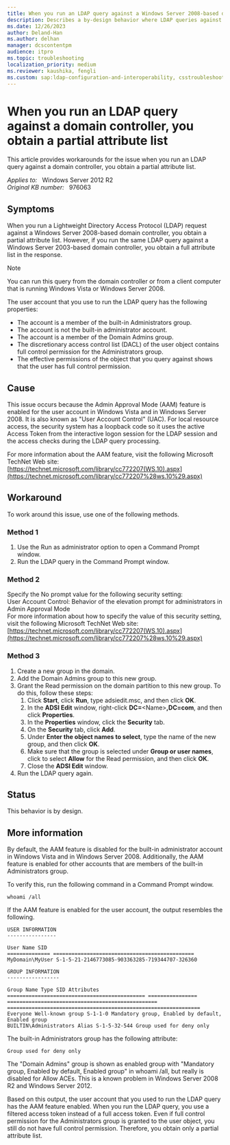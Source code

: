 ```yaml
---
title: When you run an LDAP query against a Windows Server 2008-based domain controller, you obtain a partial attribute list
description: Describes a by-design behavior where LDAP queries against a domain controller return partial attribute list.
ms.date: 12/26/2023
author: Deland-Han
ms.author: delhan
manager: dcscontentpm
audience: itpro
ms.topic: troubleshooting
localization_priority: medium
ms.reviewer: kaushika, fengli
ms.custom: sap:ldap-configuration-and-interoperability, csstroubleshoot
---
```

# When you run an LDAP query against a domain controller, you obtain a partial attribute list

This article provides workarounds for the issue when you run an LDAP query against a domain controller, you obtain a partial attribute list.

_Applies to:_ &nbsp; Windows Server 2012 R2  
_Original KB number:_ &nbsp; 976063

## Symptoms

When you run a Lightweight Directory Access Protocol (LDAP) request against a Windows Server 2008-based domain controller, you obtain a partial attribute list. However, if you run the same LDAP query against a Windows Server 2003-based domain controller, you obtain a full attribute list in the response.

> [!NOTE]
> You can run this query from the domain controller or from a client computer that is running Windows Vista or Windows Server 2008.

The user account that you use to run the LDAP query has the following properties:

- The account is a member of the built-in Administrators group.
- The account is not the built-in administrator account.
- The account is a member of the Domain Admins group.
- The discretionary access control list (DACL) of the user object contains full control permission for the Administrators group.
- The effective permissions of the object that you query against shows that the user has full control permission.

## Cause

This issue occurs because the Admin Approval Mode (AAM) feature is enabled for the user account in Windows Vista and in Windows Server 2008. It is also known as "User Account Control" (UAC). For local resource access, the security system has a loopback code so it uses the active Access Token from the interactive logon session for the LDAP session and the access checks during the LDAP query processing.

For more information about the AAM feature, visit the following Microsoft TechNet Web site: [https://technet.microsoft.com/library/cc772207(WS.10).aspx](https://technet.microsoft.com/library/cc772207%28ws.10%29.aspx) 

## Workaround

To work around this issue, use one of the following methods.

### Method 1


1. Use the Run as administrator option to open a Command Prompt window.
2. Run the LDAP query in the Command Prompt window.

### Method 2

Specify the No prompt value for the following security setting:  
User Account Control: Behavior of the elevation prompt for administrators in Admin Approval Mode  
For more information about how to specify the value of this security setting, visit the following Microsoft TechNet Web site: [https://technet.microsoft.com/library/cc772207(WS.10).aspx](https://technet.microsoft.com/library/cc772207%28ws.10%29.aspx) 

### Method 3

1. Create a new group in the domain.
2. Add the Domain Admins group to this new group.
3. Grant the Read permission on the domain partition to this new group. To do this, follow these steps:
   1. Click **Start**, click **Run**, type adsiedit.msc, and then click **OK**.
   2. In the **ADSI Edit** window, right-click **DC=**\<Name\>**,DC=com**, and then click **Properties**.
   3. In the **Properties** window, click the **Security** tab.
   4. On the **Security** tab, click **Add**.
   5. Under **Enter the object names to select**, type the name of the new group, and then click **OK**.
   6. Make sure that the group is selected under **Group or user names**, click to select **Allow** for the Read permission, and then click **OK**.
   7. Close the **ADSI Edit** window.
4. Run the LDAP query again.

## Status

This behavior is by design. 

## More information

By default, the AAM feature is disabled for the built-in administrator account in Windows Vista and in Windows Server 2008. Additionally, the AAM feature is enabled for other accounts that are members of the built-in Administrators group.

To verify this, run the following command in a Command Prompt window.
```
whoami /all
```

If the AAM feature is enabled for the user account, the output resembles the following.
```
USER INFORMATION
----------------

User Name SID 
============== ==============================================
MyDomain\MyUser S-1-5-21-2146773085-903363285-719344707-326360

GROUP INFORMATION
-----------------

Group Name Type SID Attributes 
============================================= ================ ================================================= ===============================================================
Everyone Well-known group S-1-1-0 Mandatory group, Enabled by default, Enabled group 
BUILTIN\Administrators Alias S-1-5-32-544 Group used for deny only

```

The built-in Administrators group has the following attribute:
```
Group used for deny only
```

The "Domain Admins" group is shown as enabled group with "Mandatory group, Enabled by default, Enabled group" in whoami /all, but really is disabled for Allow ACEs. This is a known problem in Windows Server 2008 R2 and Windows Server 2012.

Based on this output, the user account that you used to run the LDAP query has the AAM feature enabled. When you run the LDAP query, you use a filtered access token instead of a full access token. Even if full control permission for the Administrators group is granted to the user object, you still do not have full control permission. Therefore, you obtain only a partial attribute list.
